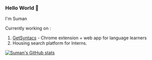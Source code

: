 ### Hello World 👋 

I'm Suman

Currently working on :

1. [GetSyntacs](https://getsyntacs.com/welcome) - Chrome extension + web app for language learners 
2. Housing search platform for Interns.


[![Suman's GitHub stats](https://github-readme-stats.vercel.app/api?username=sumansid&show_icons=true&theme=dark)
](https://github.com/sumansid)

<!--
**sumansid/sumansid** is a ✨ _special_ ✨ repository because its `README.md` (this file) appears on your GitHub profile.

Here are some ideas to get you started:

- 🔭 I’m currently working on ...
- 🌱 I’m currently learning ...
- 👯 I’m looking to collaborate on ...
- 🤔 I’m looking for help with ...
- 💬 Ask me about ...
- 📫 How to reach me: ...
- 😄 Pronouns: ...
- ⚡ Fun fact: ...
-->
